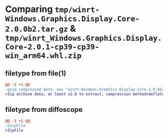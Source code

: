 # Comparing `tmp/winrt-Windows.Graphics.Display.Core-2.0.0b2.tar.gz` & `tmp/winrt_Windows.Graphics.Display.Core-2.0.1-cp39-cp39-win_arm64.whl.zip`

## filetype from file(1)

```diff
@@ -1 +1 @@
-gzip compressed data, was "winrt-Windows.Graphics.Display.Core-2.0.0b2.tar", last modified: Sat Dec  2 18:22:51 2023, max compression
+Zip archive data, at least v2.0 to extract, compression method=deflate
```

## filetype from diffoscope

```diff
@@ -1 +1 @@
-GzipFile
+ZipFile
```

